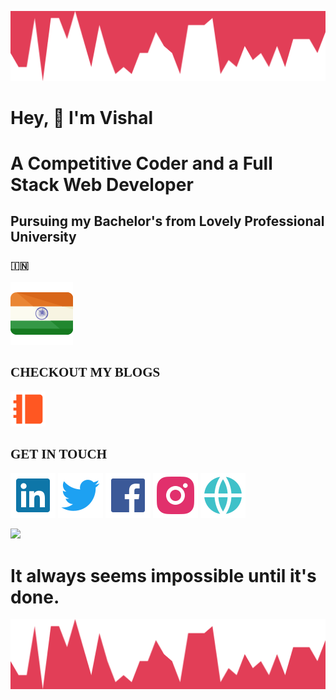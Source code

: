![](assets/waves.svg)


# Hey, 👋 I'm Vishal



<h1>A Competitive Coder and a Full Stack Web Developer</h1>
<h2>Pursuing my Bachelor's from Lovely Professional University</h2>    
<h3>🇮🇳</h3>

![](assets/india.svg)


<h2 style="font-family:Consolas">CHECKOUT MY BLOGS</h2>

![](assets/blogs.svg)

<h2 style="font-family:Consolas">GET IN TOUCH</h2>

[![](assets/linkedin.svg)](https://www.linkedin.com/in/vishalsingh-/)
[![](assets/twitter.svg)](https://twitter.com/Vishal_kld)
[![](assets/facebook.svg)](https://www.facebook.com/vishal.kld/)
[![](assets/instagram.svg)](https://www.instagram.com/vishalsingh023/)
[![](assets/globe.svg)](https://vishal.thetechnician.in/)


<link rel="import" href="https://github.com/Vishal023">

![](https://komarev.com/ghpvc/?username=Vishal023&color=e23e57&label=V++I++S++I++T++O++R++S++)
<br/>

# It always seems impossible until it's done.

![](assets/down.svg)
